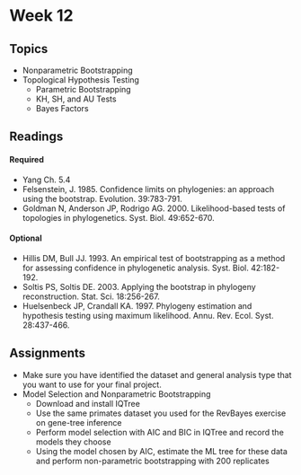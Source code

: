 # Week 12


## Topics

- Nonparametric Bootstrapping
- Topological Hypothesis Testing
  - Parametric Bootstrapping
  - KH, SH, and AU Tests
  - Bayes Factors


## Readings

#### Required

- Yang Ch. 5.4
- Felsenstein, J. 1985. Confidence limits on phylogenies: an approach using the bootstrap. Evolution. 39:783-791.
- Goldman N, Anderson JP, Rodrigo AG. 2000. Likelihood-based tests of topologies in phylogenetics. Syst. Biol. 49:652-670.

#### Optional

- Hillis DM, Bull JJ. 1993. An empirical test of bootstrapping as a method for assessing confidence in phylogenetic analysis. Syst. Biol. 42:182-192.
- Soltis PS, Soltis DE. 2003. Applying the bootstrap in phylogeny reconstruction. Stat. Sci. 18:256-267.
- Huelsenbeck JP, Crandall KA. 1997. Phylogeny estimation and hypothesis testing using maximum likelihood. Annu. Rev. Ecol. Syst. 28:437-466.


## Assignments

- Make sure you have identified the dataset and general analysis type that you want to use for your final project.
- Model Selection and Nonparametric Bootstrapping
  - Download and install IQTree
  - Use the same primates dataset you used for the RevBayes exercise on gene-tree inference
  - Perform model selection with AIC and BIC in IQTree and record the models they choose
  - Using the model chosen by AIC, estimate the ML tree for these data and perform non-parametric bootstrapping with 200 replicates

